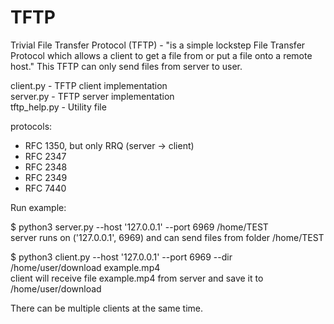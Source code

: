 # TFTP
Trivial File Transfer Protocol (TFTP) - "is a simple lockstep File Transfer Protocol which allows a client to get a file from or put a file onto a remote host."
This TFTP can only send files from server to user.

client.py - TFTP client implementation  
server.py - TFTP server implementation  
tftp_help.py - Utility file

protocols:
- RFC 1350, but only RRQ (server -> client)
- RFC 2347
- RFC 2348
- RFC 2349
- RFC 7440  


Run example:

$ python3 server.py --host '127.0.0.1' --port 6969 /home/TEST  
server runs on ('127.0.0.1', 6969) and can send files from folder /home/TEST


$ python3 client.py --host '127.0.0.1' --port 6969 --dir /home/user/download example.mp4  
client will receive file example.mp4 from server and save it to /home/user/download

There can be multiple clients at the same time.
